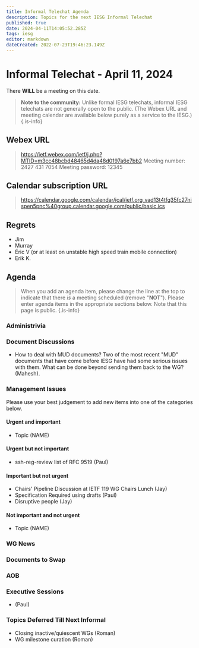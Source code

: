 ```yaml
---
title: Informal Telechat Agenda
description: Topics for the next IESG Informal Telechat
published: true
date: 2024-04-11T14:05:52.285Z
tags: iesg
editor: markdown
dateCreated: 2022-07-23T19:46:23.149Z
---
```


# Informal Telechat - April 11, 2024 

 There **WILL** be a meeting on this date.

> **Note to the community:** Unlike formal IESG telechats, informal IESG telechats are not generally open to the public. (The Webex URL and meeting calendar are available below purely as a service to the IESG.)
{.is-info}


## Webex URL

> https://ietf.webex.com/ietf/j.php?MTID=m3cc48bcbd48465d4da48d0197a6e7bb2
Meeting number: 2427 431 7054
Meeting password: 12345 

## Calendar subscription URL

> https://calendar.google.com/calendar/ical/ietf.org_vad13t4tfg35fc27nispen5pnc%40group.calendar.google.com/public/basic.ics


## Regrets

* Jim
* Murray
* Éric V (or at least on unstable high speed train mobile connection)
* Erik K.

## Agenda

> When you add an agenda item, please change the line at the top to indicate that there *is* a meeting scheduled (remove "**NOT**"). Please enter agenda items in the appropriate sections below.
Note that this page is public.
{.is-info}

### Administrivia

### Document Discussions
- How to deal with MUD documents? Two of the most recent "MUD" documents that have come before IESG have had some serious issues with them. What can be done beyond sending them back to the WG? (Mahesh).

### Management Issues

Please use your best judgement to add new items into one of the categories below.

#### Urgent and important

* Topic (NAME)

#### Urgent but not important

* ssh-reg-review list of RFC 9519 (Paul)

#### Important but not urgent

* Chairs' Pipeline Discussion at IETF 119 WG Chairs Lunch (Jay)
* Specification Required using drafts (Paul)
* Disruptive people (Jay)

#### Not important and not urgent

* Topic (NAME)

### WG News 

### Documents to Swap 

### AOB

### Executive Sessions

* (Paul)

### Topics Deferred Till Next Informal 

* Closing inactive/quiescent  WGs (Roman)
* WG milestone curation (Roman)
